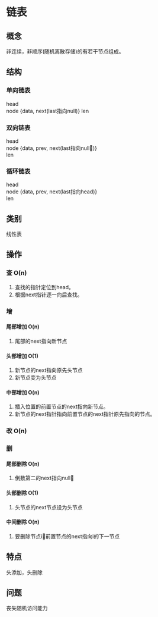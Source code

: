 # 链表

## 概念

非连续，非顺序(随机离散存储)的有若干节点组成。

## 结构

### 单向链表

head  
node {data, next(last指向null)}
len  

### 双向链表

head  
node {data, prev, next(last指向null)}  
len  

### 循环链表

head  
node {data, prev, next(last指向head)}  
len  

## 类别

线性表

## 操作

### 查 O(n)

1. 查找的指针定位到head。
2. 根据next指针逐一向后查找。

### 增

#### 尾部增加 O(n)

1. 尾部的next指向新节点

#### 头部增加 O(1)

1. 新节点的next指向原先头节点
2. 新节点变为头节点

#### 中部增加 O(n)

1. 插入位置的前置节点的next指向新节点。
2. 新节点的next指针指向前置节点的next指针原先指向的节点。

### 改 O(n)

### 删

#### 尾部删除 O(n)

1. 倒数第二的next指向null

#### 头部删除 O(1)

1. 头节点的next节点设为头节点

#### 中间删除 O(n)

1. 要删除节点i前置节点的next指向i的下一节点

## 特点

头添加，头删除

## 问题

丧失随机访问能力
